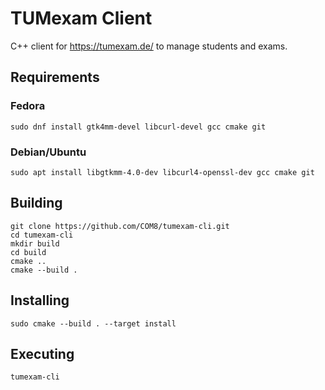 # TUMexam Client
C++ client for https://tumexam.de/ to manage students and exams.

## Requirements

### Fedora
```
sudo dnf install gtk4mm-devel libcurl-devel gcc cmake git
```

### Debian/Ubuntu
```
sudo apt install libgtkmm-4.0-dev libcurl4-openssl-dev gcc cmake git
```

## Building
```
git clone https://github.com/COM8/tumexam-cli.git
cd tumexam-cli
mkdir build
cd build
cmake ..
cmake --build .
```

## Installing
```
sudo cmake --build . --target install
```

## Executing
```
tumexam-cli
```
